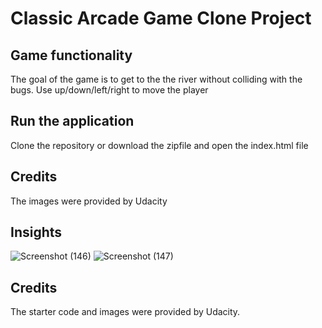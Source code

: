 # Classic Arcade Game Clone Project

## Game functionality

The goal of the game is to get to the the river without colliding with the bugs.
Use up/down/left/right to move the player

## Run the application

Clone the repository or download the zipfile and open the index.html file

## Credits

The images were provided by Udacity
## Insights
![Screenshot (146)](https://user-images.githubusercontent.com/28659463/64317434-fcdfc900-cfb7-11e9-80f5-c85d167e068d.png)
![Screenshot (147)](https://user-images.githubusercontent.com/28659463/64317435-fcdfc900-cfb7-11e9-863d-7e4274b24b1f.png)

## Credits

The starter code and images were provided by Udacity.
